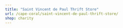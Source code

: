 ```yaml
---
title: "Saint Vincent de Paul Thrift Store"
url: /cape-coral/saint-vincent-de-paul-thrift-store/
shop: charity
---
```

